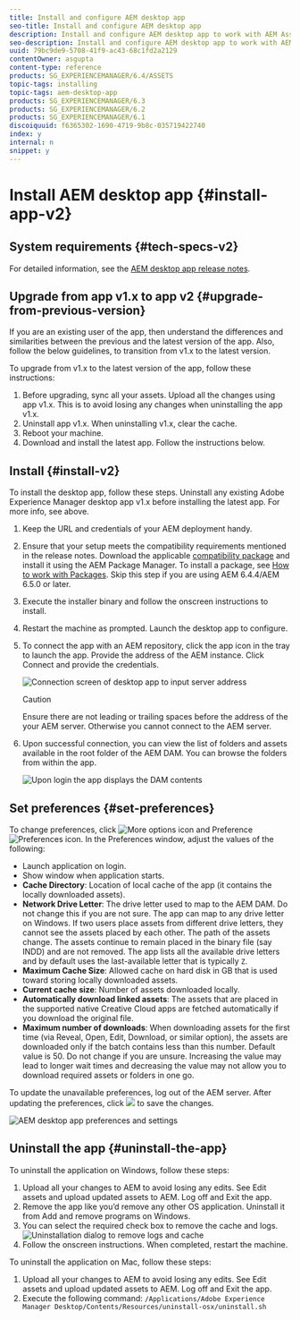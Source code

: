 ```yaml
---
title: Install and configure AEM desktop app
seo-title: Install and configure AEM desktop app
description: Install and configure AEM desktop app to work with AEM Assets servers and download the assets on your local filesystem.
seo-description: Install and configure AEM desktop app to work with AEM Assets servers and download the assets on your local filesystem.
uuid: 79bc9de9-5708-41f9-ac43-68c1fd2a2129
contentOwner: asgupta
content-type: reference
products: SG_EXPERIENCEMANAGER/6.4/ASSETS
topic-tags: installing
topic-tags: aem-desktop-app
products: SG_EXPERIENCEMANAGER/6.3
products: SG_EXPERIENCEMANAGER/6.2
products: SG_EXPERIENCEMANAGER/6.1
discoiquuid: f6365302-1690-4719-9b8c-035719422740
index: y
internal: n
snippet: y
---
```


# Install AEM desktop app {#install-app-v2}

## System requirements {#tech-specs-v2}

For detailed information, see the [AEM desktop app release notes](release-notes.md).

## Upgrade from app v1.x to app v2 {#upgrade-from-previous-version}

If you are an existing user of the app, then understand the differences and similarities between the previous and the latest version of the app. Also, follow the below guidelines, to transition from v1.x to the latest version.

To upgrade from v1.x to the latest version of the app, follow these instructions:

1. Before upgrading, sync all your assets. Upload all the changes using app v1.x. This is to avoid losing any changes when uninstalling the app v1.x.
1. Uninstall app v1.x. When uninstalling v1.x, clear the cache.
1. Reboot your machine.
1. Download and install the latest app. Follow the instructions below.

## Install {#install-v2}

To install the desktop app, follow these steps. Uninstall any existing Adobe Experience Manager desktop app v1.x before installing the latest app. For more info, see above.

1. Keep the URL and credentials of your AEM deployment handy.
1. Ensure that your setup meets the compatibility requirements mentioned in the release notes. Download the applicable [compatibility package](https://www.adobeaemcloud.com/content/marketplace/marketplaceProxy.html?packagePath=/content/companies/public/adobe/packages/cq640/featurepack/adobe-asset-link-support) and install it using the AEM Package Manager. To install a package, see [How to work with Packages](https://helpx.adobe.com/experience-manager/6-5/sites/administering/using/package-manager.html). Skip this step if you are using AEM 6.4.4/AEM 6.5.0 or later.
1. Execute the installer binary and follow the onscreen instructions to install.
1. Restart the machine as prompted. Launch the desktop app to configure.
1. To connect the app with an AEM repository, click the app icon in the tray to launch the app. Provide the address of the AEM instance. Click Connect and provide the credentials.

   ![Connection screen of desktop app to input server address](assets/connect_da2.png "Connection screen to input server address")

   >[!Caution]
   >
   >Ensure there are not leading or trailing spaces before the address of the your AEM server. Otherwise you cannot connect to the AEM server.

1. Upon successful connection, you can view the list of folders and assets available in the root folder of the AEM DAM. You can browse the folders from within the app.

   ![Upon login the app displays the DAM contents](assets/firstview_da2.png "Upon login the app displays the DAM contents")

## Set preferences {#set-preferences}

To change preferences, click ![More options icon](assets/do-not-localize/more_options_da2.png) and Preference ![Preferences icon](assets/do-not-localize/preferences_icon_da2.png). In the Preferences window, adjust the values of the following:

* Launch application on login.
* Show window when application starts.
* **Cache Directory**: Location of local cache of the app (it contains the locally downloaded assets).
* **Network Drive Letter**: The drive letter used to map to the AEM DAM. Do not change this if you are not sure. The app can map to any drive letter on Windows. If two users place assets from different drive letters, they cannot see the assets placed by each other. The path of the assets change. The assets continue to remain placed in the binary file (say INDD) and are not removed. The app lists all the available drive letters and by default uses the last-available letter that is typically `Z`.
* **Maximum Cache Size**: Allowed cache on hard disk in GB that is used toward storing locally downloaded assets.
* **Current cache size**: Number of assets downloaded locally.
* **Automatically download linked assets**: The assets that are placed in the supported native Creative Cloud apps are fetched automatically if you download the original file.
* **Maximum number of downloads**: When downloading assets for the first time (via Reveal, Open, Edit, Download, or similar option), the assets are downloaded only if the batch contains less than this number. Default value is 50. Do not change if you are unsure. Increasing the value may lead to longer wait times and decreasing the value may not allow you to download required assets or folders in one go.

To update the unavailable preferences, log out of the AEM server. After updating the preferences, click ![](assets/do-not-localize/save_preferences_da2.png) to save the changes.

![AEM desktop app preferences and settings](assets/preferences_da2.png "Desktop app preferences")

## Uninstall the app {#uninstall-the-app}

To uninstall the application on Windows, follow these steps:

1. Upload all your changes to AEM to avoid losing any edits. See Edit assets and upload updated assets to AEM. Log off and Exit the app.
1. Remove the app like you’d remove any other OS application. Uninstall it from Add and remove programs on Windows.
1. You can select the required check box to remove the cache and logs.
   ![Uninstallation dialog to remove logs and cache](assets/uninstall_da2.png "Uninstallation dialog to remove logs and cache")
1. Follow the onscreen instructions. When completed, restart the machine.

To uninstall the application on Mac, follow these steps:

1. Upload all your changes to AEM to avoid losing any edits. See Edit assets and upload updated assets to AEM. Log off and Exit the app.
1. Execute the following command:
`/Applications/Adobe Experience Manager Desktop/Contents/Resources/uninstall-osx/uninstall.sh`